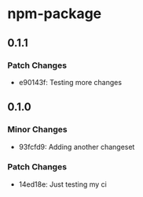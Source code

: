 # npm-package

## 0.1.1

### Patch Changes

- e90143f: Testing more changes

## 0.1.0

### Minor Changes

- 93fcfd9: Adding another changeset

### Patch Changes

- 14ed18e: Just testing my ci
